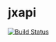 jxapi
=====
[![Build Status](https://travis-ci.org/adlnet/jxapi.png?branch=master)](https://travis-ci.org/adlnet/jxapi)
